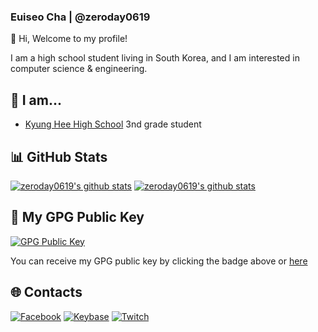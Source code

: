 ### Euiseo Cha | @zeroday0619

👋 Hi, Welcome to my profile!

I am a high school student living in South Korea, and I am interested in computer science & engineering.

## 🙋 I am...
* [Kyung Hee High School](http://www.kyungheeboy.hs.kr) 3nd grade student


## 📊 GitHub Stats
[![zeroday0619's github stats](https://github-readme-stats.vercel.app/api?username=zeroday0619&count_private=true&show_icons=true&hide_border=true&theme=radical)](https://github.com/zeroday0619)
[![zeroday0619's github stats](https://github-readme-stats.vercel.app/api/top-langs/?username=zeroday0619&exclude_repo=blog,blog.zeroday0619.dev,mbp16-ubuntu-kernel&show_icons=true&hide_border=true&title_color=004386&icon_color=004386&layout=compact&count_private=true&langs_count=8&theme=radical&hide=ruby,html,css)](https://github.com/zeroday0619)

## 🔑 My GPG Public Key
[![GPG Public Key](https://img.shields.io/badge/GPG%20Fingerprint-28E48D47AB608712B2F121FB60E1D46E4136AD74-green?style=for-the-badge)](https://keyserver.ubuntu.com/pks/lookup?op=get&search=0x28e48d47ab608712b2f121fb60e1d46e4136ad74)

You can receive my GPG public key by clicking the badge above or [here](https://keyserver.ubuntu.com/pks/lookup?op=get&search=0x28e48d47ab608712b2f121fb60e1d46e4136ad74)

## 🌐 **Contacts**
[![Facebook](https://img.shields.io/badge/Facebook-Euiseo%20Cha-lightgrey?style=for-the-badge&logo=facebook)](https://www.facebook.com/zeroday0619/)
[![Keybase](https://img.shields.io/badge/Keybase-zeroday0619-lightgrey?style=for-the-badge&logo=keybase)](https://keybase.io/zeroday0619)
[![Twitch](https://img.shields.io/badge/Twitch-zeroday0619-lightgrey?style=for-the-badge&logo=twitch)](https://www.twitch.tv/zeroday0619)
